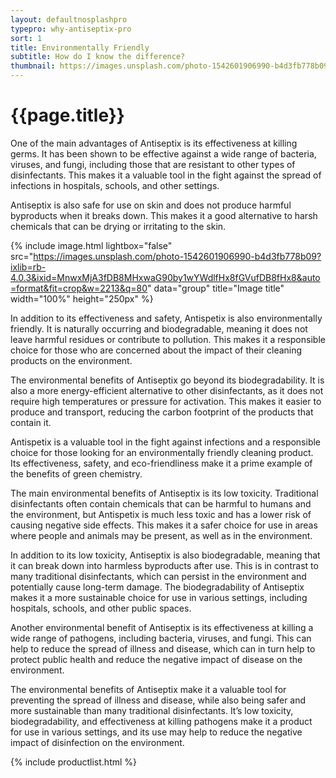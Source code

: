 ```yaml
---
layout: defaultnosplashpro
typepro: why-antiseptix-pro
sort: 1
title: Environmentally Friendly
subtitle: How do I know the difference?
thumbnail: https://images.unsplash.com/photo-1542601906990-b4d3fb778b09?ixlib=rb-4.0.3&ixid=MnwxMjA3fDB8MHxwaG90by1wYWdlfHx8fGVufDB8fHx8&auto=format&fit=crop&w=2213&q=80
---
```

# {{page.title}}

One of the main advantages of Antiseptix is its effectiveness at killing germs. It has been shown to be effective against a wide range of bacteria, viruses, and fungi, including those that are resistant to other types of disinfectants. This makes it a valuable tool in the fight against the spread of infections in hospitals, schools, and other settings.

Antiseptix is also safe for use on skin and does not produce harmful byproducts when it breaks down. This makes it a good alternative to harsh chemicals that can be drying or irritating to the skin.

{% include image.html lightbox="false" src="https://images.unsplash.com/photo-1542601906990-b4d3fb778b09?ixlib=rb-4.0.3&ixid=MnwxMjA3fDB8MHxwaG90by1wYWdlfHx8fGVufDB8fHx8&auto=format&fit=crop&w=2213&q=80" data="group" title="Image title" width="100%" height="250px" %}

In addition to its effectiveness and safety, Antispetix is also environmentally friendly. It is naturally occurring and biodegradable, meaning it does not leave harmful residues or contribute to pollution. This makes it a responsible choice for those who are concerned about the impact of their cleaning products on the environment.

The environmental benefits of Antiseptix go beyond its biodegradability. It is also a more energy-efficient alternative to other disinfectants, as it does not require high temperatures or pressure for activation. This makes it easier to produce and transport, reducing the carbon footprint of the products that contain it.

Antispetix is a valuable tool in the fight against infections and a responsible choice for those looking for an environmentally friendly cleaning product. Its effectiveness, safety, and eco-friendliness make it a prime example of the benefits of green chemistry.

The main environmental benefits of Antiseptix is its low toxicity. Traditional disinfectants often contain chemicals that can be harmful to humans and the environment, but Antispetix is much less toxic and has a lower risk of causing negative side effects. This makes it a safer choice for use in areas where people and animals may be present, as well as in the environment.

In addition to its low toxicity, Antiseptix is also biodegradable, meaning that it can break down into harmless byproducts after use. This is in contrast to many traditional disinfectants, which can persist in the environment and potentially cause long-term damage. The biodegradability of Antiseptix makes it a more sustainable choice for use in various settings, including hospitals, schools, and other public spaces.

Another environmental benefit of Antiseptix is its effectiveness at killing a wide range of pathogens, including bacteria, viruses, and fungi. This can help to reduce the spread of illness and disease, which can in turn help to protect public health and reduce the negative impact of disease on the environment. 

The environmental benefits of Antiseptix make it a valuable tool for preventing the spread of illness and disease, while also being safer and more sustainable than many traditional disinfectants. It’s low toxicity, biodegradability, and effectiveness at killing pathogens make it a product for use in various settings, and its use may help to reduce the negative impact of disinfection on the environment.

{% include productlist.html %}